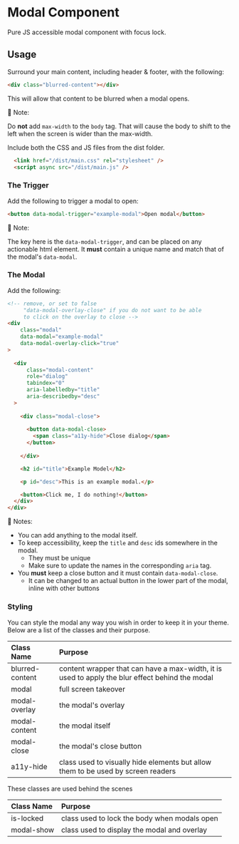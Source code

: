 # Modal Component
Pure JS accessible modal component with focus lock.


## Usage
Surround your main content, including header & footer, with the following:
```html
<div class="blurred-content"></div>
```
This will allow that content to be blurred when a modal opens.

:page_facing_up: Note:

Do **not** add `max-width` to the `body` tag. That will cause the body to shift to the left when the screen is wider than the max-width.

Include both the CSS and JS files from the dist folder.
```html
  <link href="/dist/main.css" rel="stylesheet" />
  <script async src="/dist/main.js" />
```

### The Trigger
Add the following to trigger a modal to open:
```html
<button data-modal-trigger="example-modal">Open modal</button>
```
:page_facing_up: Note:

The key here is the `data-modal-trigger`, and can be placed on any actionable html element.
It **must** contain a unique name and match that of the modal's `data-modal`.

### The Modal
Add the following:
```html
<!-- remove, or set to false
     "data-modal-overlay-close" if you do not want to be able
     to click on the overlay to close -->
<div
    class="modal"
    data-modal="example-modal"
    data-modal-overlay-click="true"
>
  
  <div
      class="modal-content"
      role="dialog"
      tabindex="0"
      aria-labelledby="title"
      aria-describedby="desc"
  >
    
    <div class="modal-close">
      
      <button data-modal-close>
        <span class="a11y-hide">Close dialog</span>
      </button>
    
    </div>

    <h2 id="title">Example Model</h2>

    <p id="desc">This is an example modal.</p>

    <button>Click me, I do nothing!</button>
  </div>
</div>
```
:page_facing_up: Notes:

* You can add anything to the modal itself.
* To keep accessibility, keep the `title` and `desc` ids somewhere in the modal.
  * They must be unique
  * Make sure to update the names in the corresponding `aria` tag.
* You **must** keep a close button and it must contain `data-modal-close`.
  * It can be changed to an actual button in the lower part of the modal, inline with other buttons

### Styling
You can style the modal any way you wish in order to keep it in your theme. Below are a list of the classes and their purpose.

| Class Name      | Purpose
| :-------------- | :---------------
| blurred-content | content wrapper that can have a max-width, it is used to apply the blur effect behind the modal
| modal           | full screen takeover
| modal-overlay   | the modal's overlay 
| modal-content   | the modal itself
| modal-close     | the modal's close button
| a11y-hide       | class used to visually hide elements but allow them to be used by screen readers

These classes are used behind the scenes

| Class Name | Purpose
| :--------- | :---------------
| is-locked  | class used to lock the body when modals open
| modal-show | class used to display the modal and overlay
